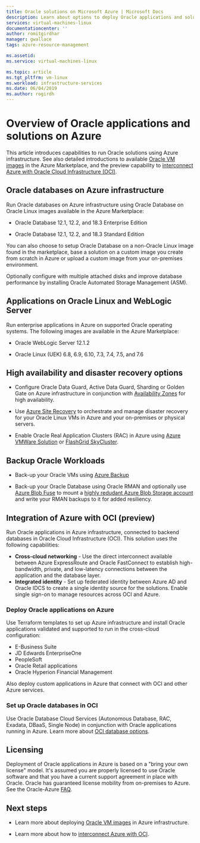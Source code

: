 ```yaml
---
title: Oracle solutions on Microsoft Azure | Microsoft Docs
description: Learn about options to deploy Oracle applications and solutions on Microsoft Azure, including running entirely on Azure infrastructure or using cross-cloud connectivity with Oracle Cloud Infrastructure (OCI).
services: virtual-machines-linux
documentationcenter: ''
author: romitgirdhar
manager: gwallace
tags: azure-resource-management

ms.assetid: 
ms.service: virtual-machines-linux

ms.topic: article
ms.tgt_pltfrm: vm-linux
ms.workload: infrastructure-services
ms.date: 06/04/2019
ms.author: rogirdh
---
```


# Overview of Oracle applications and solutions on Azure

This article introduces capabilities to run Oracle solutions using Azure infrastructure. See also detailed introductions to available [Oracle VM images](oracle-vm-solutions.md) in the Azure Marketplace, and the preview capability to [interconnect Azure with Oracle Cloud Infrastructure (OCI)](oracle-oci-overview.md).

## Oracle databases on Azure infrastructure

Run Oracle databases on Azure infrastructure using Oracle Database on Oracle Linux images available in the Azure Marketplace:

* Oracle Database 12.1, 12.2, and 18.3 Enterprise Edition 

* Oracle Database 12.1, 12.2, and 18.3 Standard Edition 

You can also choose to setup Oracle Database on a non-Oracle Linux image found in the marketplace, base a solution on a custom image you create from scratch in Azure or upload a custom image from your on-premises environment.

Optionally configure with multiple attached disks and improve database performance by installing Oracle Automated Storage Management (ASM).

## Applications on Oracle Linux and WebLogic Server

Run enterprise applications in Azure on supported Oracle operating systems. The following images are available in the Azure Marketplace:

* Oracle WebLogic Server 12.1.2

* Oracle Linux (UEK) 6.8, 6.9, 6.10, 7.3, 7.4, 7.5, and 7.6

## High availability and disaster recovery options

* Configure Oracle Data Guard, Active Data Guard, Sharding or Golden Gate on Azure infrastructure in conjunction with [Availability Zones](../../../availability-zones/az-overview.md) for high availability.

* Use [Azure Site Recovery](../../../site-recovery/site-recovery-overview.md) to orchestrate and manage disaster recovery for your Oracle Linux VMs in Azure and your on-premises or physical servers. 

* Enable Oracle Real Application Clusters (RAC) in Azure using [Azure VMWare Solution](https://docs.azure.cloudsimple.com/oracle-rac/) or [FlashGrid SkyCluster](https://www.flashgrid.io/oracle-rac-in-azure/).

## Backup Oracle Workloads

* Back-up your Oracle VMs using [Azure Backup](https://docs.microsoft.com/en-us/azure/backup/backup-overview)

* Back-up your Oracle Database using Oracle RMAN and optionally use [Azure Blob Fuse](https://docs.microsoft.com/en-us/azure/storage/blobs/storage-how-to-mount-container-linux) to mount a [highly redudant Azure Blob Storage account](https://docs.microsoft.com/en-us/azure/storage/common/storage-redundancy) and write your RMAN backups to it for added resiliency.

## Integration of Azure with OCI (preview)

Run Oracle applications in Azure infrastructure, connected to backend databases in Oracle Cloud Infrastructure (OCI). This solution uses the following capabilities: 

* **Cross-cloud networking** - Use the direct interconnect available between Azure ExpressRoute and Oracle FastConnect to establish high-bandwidth, private, and low-latency connections between the application and the database layer.
* **Integrated identity** - Set up federated identity between Azure AD and Oracle IDCS to create a single identity source for the solutions. Enable single sign-on to manage resources across OCI and Azure.

### Deploy Oracle applications on Azure

Use Terraform templates to set up Azure infrastructure and install Oracle applications validated and supported to run in the cross-cloud configuration:

* E-Business Suite
* JD Edwards EnterpriseOne
* PeopleSoft
* Oracle Retail applications
* Oracle Hyperion Financial Management

Also deploy custom applications in Azure that connect with OCI and other Azure services.

### Set up Oracle databases in OCI

Use Oracle Database Cloud Services (Autonomous Database, RAC, Exadata, DBaaS, Single Node) in conjunction with Oracle applications running in Azure. Learn more about [OCI database options](https://docs.cloud.oracle.com/iaas/Content/Database/Concepts/databaseoverview.htm). 
 

## Licensing

Deployment of Oracle applications in Azure is based on a "bring your own license" model. It's assumed you are properly licensed to use Oracle software and that you have a current support agreement in place with Oracle. Oracle has guaranteed license mobility from on-premises to Azure. See the Oracle-Azure [FAQ](https://www.oracle.com/cloud/technologies/oracle-azure-faq.html).

## Next steps

* Learn more about deploying [Oracle VM images](oracle-vm-solutions.md) in Azure infrastructure.

* Learn more about how to [interconnect Azure with OCI](oracle-oci-overview.md).
